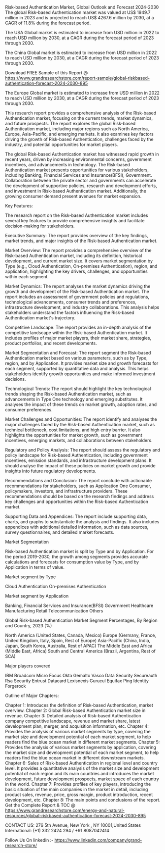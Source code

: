 Risk-based Authentication Market, Global Outlook and Forecast 2024-2030
The global Risk-based Authentication market was valued at US$ 1949.7 million in 2023 and is projected to reach US$ 4267.6 million by 2030, at a CAGR of 11.8% during the forecast period.

The USA Global market is estimated to increase from USD million in 2022 to reach USD million by 2030, at a CAGR during the forecast period of 2023 through 2030.

The China Global market is estimated to increase from USD million in 2022 to reach USD million by 2030, at a CAGR during the forecast period of 2023 through 2030.

Download FREE Sample of this Report @ https://www.grandresearchstore.com/report-sample/global-riskbased-authentication-forecast-2024-2030-895

The Europe Global market is estimated to increase from USD million in 2022 to reach USD million by 2030, at a CAGR during the forecast period of 2023 through 2030.

This research report provides a comprehensive analysis of the Risk-based Authentication market, focusing on the current trends, market dynamics, and future prospects. The report explores the global Risk-based Authentication market, including major regions such as North America, Europe, Asia-Pacific, and emerging markets. It also examines key factors driving the growth of Risk-based Authentication, challenges faced by the industry, and potential opportunities for market players.

The global Risk-based Authentication market has witnessed rapid growth in recent years, driven by increasing environmental concerns, government incentives, and advancements in technology. The Risk-based Authentication market presents opportunities for various stakeholders, including Banking, Financial Services and Insurance(BFSI), Government. Collaboration between the private sector and governments can accelerate the development of supportive policies, research and development efforts, and investment in Risk-based Authentication market. Additionally, the growing consumer demand present avenues for market expansion.

Key Features:

The research report on the Risk-based Authentication market includes several key features to provide comprehensive insights and facilitate decision-making for stakeholders.

Executive Summary: The report provides overview of the key findings, market trends, and major insights of the Risk-based Authentication market.

Market Overview: The report provides a comprehensive overview of the Risk-based Authentication market, including its definition, historical development, and current market size. It covers market segmentation by Type (e.g., Cloud Authentication, On-premises Authentication), region, and application, highlighting the key drivers, challenges, and opportunities within each segment.

Market Dynamics: The report analyses the market dynamics driving the growth and development of the Risk-based Authentication market. The report includes an assessment of government policies and regulations, technological advancements, consumer trends and preferences, infrastructure development, and industry collaborations. This analysis helps stakeholders understand the factors influencing the Risk-based Authentication market's trajectory.

Competitive Landscape: The report provides an in-depth analysis of the competitive landscape within the Risk-based Authentication market. It includes profiles of major market players, their market share, strategies, product portfolios, and recent developments.

Market Segmentation and Forecast: The report segment the Risk-based Authentication market based on various parameters, such as by Type, region, and by Application. It provides market size and growth forecasts for each segment, supported by quantitative data and analysis. This helps stakeholders identify growth opportunities and make informed investment decisions.

Technological Trends: The report should highlight the key technological trends shaping the Risk-based Authentication market, such as advancements in Type One technology and emerging substitutes. It analyses the impact of these trends on market growth, adoption rates, and consumer preferences.

Market Challenges and Opportunities: The report identify and analyses the major challenges faced by the Risk-based Authentication market, such as technical bottleneck, cost limitations, and high entry barrier. It also highlights the opportunities for market growth, such as government incentives, emerging markets, and collaborations between stakeholders.

Regulatory and Policy Analysis: The report should assess the regulatory and policy landscape for Risk-based Authentication, including government incentives, emission standards, and infrastructure development plans. It should analyse the impact of these policies on market growth and provide insights into future regulatory developments.

Recommendations and Conclusion: The report conclude with actionable recommendations for stakeholders, such as Application One Consumer, policymakers, investors, and infrastructure providers. These recommendations should be based on the research findings and address key challenges and opportunities within the Risk-based Authentication market.

Supporting Data and Appendices: The report include supporting data, charts, and graphs to substantiate the analysis and findings. It also includes appendices with additional detailed information, such as data sources, survey questionnaires, and detailed market forecasts.

Market Segmentation

Risk-based Authentication market is split by Type and by Application. For the period 2019-2030, the growth among segments provides accurate calculations and forecasts for consumption value by Type, and by Application in terms of value.

Market segment by Type

Cloud Authentication
On-premises Authentication

Market segment by Application

Banking, Financial Services and Insurance(BFSI)
Government
Healthcare
Manufacturing
Retail
Telecommunication
Others

Global Risk-based Authentication Market Segment Percentages, By Region and Country, 2023 (%)

North America (United States, Canada, Mexico)
Europe (Germany, France, United Kingdom, Italy, Spain, Rest of Europe)
Asia-Pacific (China, India, Japan, South Korea, Australia, Rest of APAC)
The Middle East and Africa (Middle East, Africa)
South and Central America (Brazil, Argentina, Rest of SCA)

Major players covered

IBM
Broadcom
Micro Focus
Okta
Gemalto
Vasco Data Security
Secureauth
Rsa Security
Entrust Datacard
Lexisnexis
Gurucul
Equifax
Ping Identity
Forgerock

Outline of Major Chapters:

Chapter 1: Introduces the definition of Risk-based Authentication, market overview.
Chapter 2: Global Risk-based Authentication market size in revenue.
Chapter 3: Detailed analysis of Risk-based Authentication company competitive landscape, revenue and market share, latest development plan, merger, and acquisition information, etc.
Chapter 4: Provides the analysis of various market segments by type, covering the market size and development potential of each market segment, to help readers find the blue ocean market in different market segments.
Chapter 5: Provides the analysis of various market segments by application, covering the market size and development potential of each market segment, to help readers find the blue ocean market in different downstream markets.
Chapter 6: Sales of Risk-based Authentication in regional level and country level. It provides a quantitative analysis of the market size and development potential of each region and its main countries and introduces the market development, future development prospects, market space of each country in the world.
Chapter 7: Provides profiles of key players, introducing the basic situation of the main companies in the market in detail, including product sales, revenue, price, gross margin, product introduction, recent development, etc.
Chapter 8: The main points and conclusions of the report.
Get the Complete Report & TOC @ https://www.grandresearchstore.com/energy-and-natural-resources/global-riskbased-authentication-forecast-2024-2030-895

CONTACT US:
276 5th Avenue, New York , NY 10001,United States
International: (+1) 332 2424 294 / +91 8087042414

Follow Us On linkedin :- https://www.linkedin.com/company/grand-research-store/
